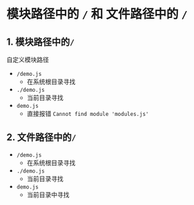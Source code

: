 # 模块路径中的 `/` 和 文件路径中的 `/`

##  1. 模块路径中的`/`

  自定义模块路径

  - `/demo.js` 
    - 在系统根目录寻找
  - `./demo.js`
    - 当前目录寻找
  - `demo.js`
    - 直接报错 `Cannot find module 'modules.js'`

##  2. 文件路径中的`/`

  - `/demo.js` 
    - 在系统根目录寻找
  - `./demo.js`
    - 当前目录寻找
  - `demo.js`
    - 当前目录中寻找
